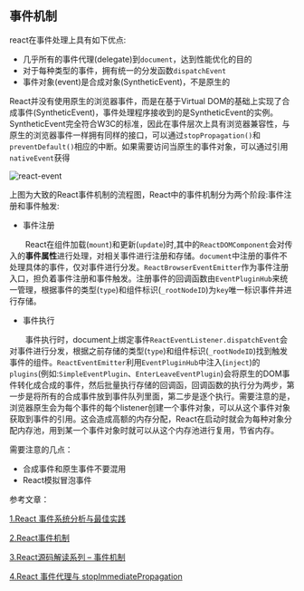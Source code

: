 ## 事件机制

react在事件处理上具有如下优点:

- 几乎所有的事件代理(delegate)到`document`，达到性能优化的目的
- 对于每种类型的事件，拥有统一的分发函数`dispatchEvent`
- 事件对象(event)是合成对象(SyntheticEvent)，不是原生的

React并没有使用原生的浏览器事件，而是在基于Virtual DOM的基础上实现了合成事件(SyntheticEvent)，事件处理程序接收到的是SyntheticEvent的实例。SyntheticEvent完全符合W3C的标准，因此在事件层次上具有浏览器兼容性，与原生的浏览器事件一样拥有同样的接口，可以通过`stopPropagation()`和`preventDefault()`相应的中断。如果需要访问当原生的事件对象，可以通过引用`nativeEvent`获得

![react-event](https://sfault-image.b0.upaiyun.com/359/299/3592996693-58d13862179ab_articlex)

上图为大致的React事件机制的流程图，React中的事件机制分为两个阶段:事件注册和事件触发:

* 事件注册　　

　　React在组件加载(`mount`)和更新(`update`)时,其中的`ReactDOMComponent`会对传入的**事件属性**进行处理，对相关事件进行注册和存储。`document`中注册的事件不处理具体的事件，仅对事件进行分发。`ReactBrowserEventEmitter`作为事件注册入口，担负着事件注册和事件触发。注册事件的回调函数由`EventPluginHub`来统一管理，根据事件的类型(`type`)和组件标识(`_rootNodeID`)为`key`唯一标识事件并进行存储。

* 事件执行

　　事件执行时，document上绑定事件`ReactEventListener.dispatchEvent`会对事件进行分发，根据之前存储的类型(`type`)和组件标识(`_rootNodeID`)找到触发事件的组件。`ReactEventEmitter`利用`EventPluginHub`中注入(`inject`)的`plugins`(例如:`SimpleEventPlugin`、`EnterLeaveEventPlugin`)会将原生的DOM事件转化成合成的事件，然后批量执行存储的回调函，回调函数的执行分为两步，第一步是将所有的合成事件放到事件队列里面，第二步是逐个执行。需要注意的是，浏览器原生会为每个事件的每个listener创建一个事件对象，可以从这个事件对象获取到事件的引用。这会造成高额的内存分配，React在启动时就会为每种对象分配内存池，用到某一个事件对象时就可以从这个内存池进行复用，节省内存。

需要注意的几点：

* 合成事件和原生事件不要混用
* React模拟冒泡事件



参考文章：

[1.React 事件系统分析与最佳实践](https://zhuanlan.zhihu.com/p/27132447)

[2.React事件机制](https://segmentfault.com/a/1190000008782645)

[3.React源码解读系列 – 事件机制](http://zhenhua-lee.github.io/react/react-event.html)

[4.React 事件代理与 stopImmediatePropagation](https://github.com/youngwind/blog/issues/107)